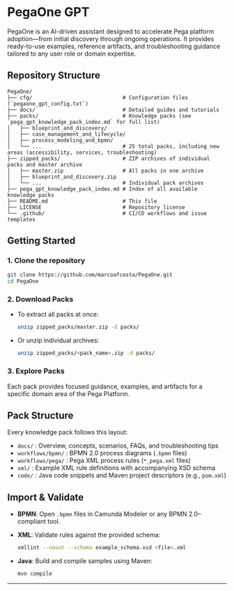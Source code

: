 # PegaOne GPT

PegaOne is an AI-driven assistant designed to accelerate Pega platform adoption—from initial discovery through ongoing operations. It provides ready-to-use examples, reference artifacts, and troubleshooting guidance tailored to any user role or domain expertise.

## Repository Structure

```
PegaOne/
├── cfg/                             # Configuration files (`pegaone_gpt_config.txt`)
├── docs/                            # Detailed guides and tutorials
├── packs/                           # Knowledge packs (see `pega_gpt_knowledge_pack_index.md` for full list)
│   ├── blueprint_and_discovery/
│   ├── case_management_and_lifecycle/
│   ├── process_modeling_and_bpmn/
│   └── ...                          # 25 total packs, including new areas (accessibility, services, troubleshooting)
├── zipped_packs/                    # ZIP archives of individual packs and master archive
│   ├── master.zip                   # All packs in one archive
│   ├── blueprint_and_discovery.zip
│   └── ...                          # Individual pack archives
├── pega_gpt_knowledge_pack_index.md # Index of all available knowledge packs
├── README.md                        # This file
├── LICENSE                          # Repository license
└── .github/                         # CI/CD workflows and issue templates
```

## Getting Started

### 1. Clone the repository

```bash
git clone https://github.com/marcoafcosta/PegaOne.git
cd PegaOne
```

### 2. Download Packs

* To extract all packs at once:

  ```bash
  unzip zipped_packs/master.zip -d packs/
  ```
* Or unzip individual archives:

  ```bash
  unzip zipped_packs/<pack_name>.zip -d packs/
  ```

### 3. Explore Packs

Each pack provides focused guidance, examples, and artifacts for a specific domain area of the Pega Platform.

## Pack Structure

Every knowledge pack follows this layout:

* `docs/`             : Overview, concepts, scenarios, FAQs, and troubleshooting tips
* `workflows/bpmn/`   : BPMN 2.0 process diagrams (`.bpmn` files)
* `workflows/pega/`   : Pega XML process rules (`*_pega.xml` files)
* `xml/`              : Example XML rule definitions with accompanying XSD schema
* `code/`             : Java code snippets and Maven project descriptors (e.g., `pom.xml`)

## Import & Validate

* **BPMN**: Open `.bpmn` files in Camunda Modeler or any BPMN 2.0–compliant tool.
* **XML**: Validate rules against the provided schema:

  ```bash
  xmllint --noout --schema example_schema.xsd <file>.xml
  ```
* **Java**: Build and compile samples using Maven:

  ```bash
  mvn compile
  ```

---

